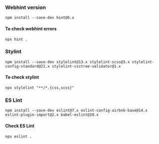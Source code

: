 ### Webhint version
````
npm install --save-dev hint@6.x
````

#### To check webhint errors
````
npx hint .
````
### Stylint

````
npm install --save-dev stylelint@13.x stylelint-scss@3.x stylelint-config-standard@21.x stylelint-csstree-validator@1.x
````
#### To check stylint
````
npx stylelint "**/*.{css,scss}"
````

### ES Lint

````
npm install --save-dev eslint@7.x eslint-config-airbnb-base@14.x eslint-plugin-import@2.x babel-eslint@10.x
````

#### Check ES Lint
````
npx eslint .
````

